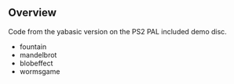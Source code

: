 ## Overview

Code from the yabasic version on the PS2 PAL included demo disc.

* fountain
* mandelbrot
* blobeffect
* wormsgame



